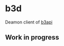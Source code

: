 # b3d

Deamon client of [b3api](https://github.com/Politecnico-Open-unix-Labs/b3api)


## Work in progress
